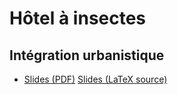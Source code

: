 # Hôtel à insectes

## Intégration urbanistique

- [Slides (PDF)](./slides/hotel-a-insectes.pdf) [Slides (LaTeX source)](./slides/hotel-a-insectes.tex)
